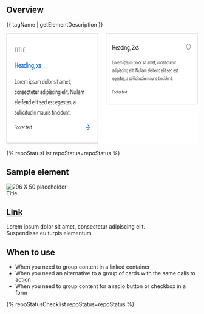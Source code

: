 ## Overview

{{ tagName | getElementDescription }}

<uxdot-example width-adjustment="752px">
  <img src="./tile-sample.png"
        alt="Example of a default link tile and a selectable tile"
        width="752"
        height="291">
</uxdot-example>


{% repoStatusList repoStatus=repoStatus %}

## Sample element

<rh-tile>
  <img slot="image" src="https://fakeimg.pl/296x50" alt="296 X 50 placeholder">
  <div slot="title">Title</div>
  <h2 slot="headline"><a href="#top">Link</a></h2>
  Lorem ipsum dolor sit amet, consectetur adipiscing elit.
  <div slot="footer">Suspendisse eu turpis elementum</div>
</rh-tile>

## When to use

- When you need to group content in a linked container
- When you need an alternative to a group of cards with the same calls to action
- When you need to group content for a radio button or checkbox in a form

{% repoStatusChecklist repoStatus=repoStatus %}

